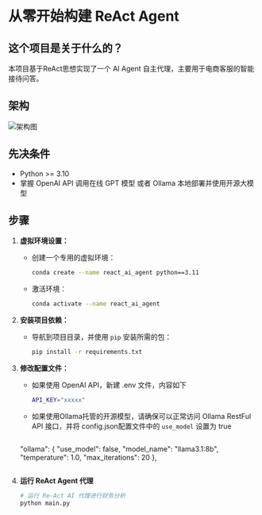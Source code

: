 # 从零开始构建 ReAct Agent

## 这个项目是关于什么的？
本项目基于ReAct思想实现了一个 AI Agent 自主代理，主要用于电商客服的智能接待问答。

## 架构
![架构图](https://muyu001.oss-cn-beijing.aliyuncs.com/img/2024-09-19-1024.png)


## 先决条件
- Python >= 3.10
- 掌握 OpenAI API 调用在线 GPT 模型 或者 Ollama 本地部署并使用开源大模型

## 步骤

1. **虚拟环境设置：**
   - 创建一个专用的虚拟环境：
   
     ```bash
     conda create --name react_ai_agent python==3.11
     ```
   - 激活环境：
     ```bash
     conda activate --name react_ai_agent
     ```

2. **安装项目依赖：**

   - 导航到项目目录，并使用 `pip` 安装所需的包：
   
     ```bash
     pip install -r requirements.txt
     ```

3. **修改配置文件：**

   - 如果使用 OpenAI API，新建 .env 文件，内容如下
        ```bash
     API_KEY="xxxxx"
     ```
   - 如果使用Ollama托管的开源模型，请确保可以正常访问 Ollama RestFul API 接口，并将 config.json配置文件中的 `use_model` 设置为 true
     ```bash
    "ollama": {
        "use_model": false,
        "model_name": "llama3.1:8b",
        "temperature": 1.0,
        "max_iterations": 20
    },
     ```

4. **运行 ReAct Agent 代理**

   ```bash 
   # 运行 Re-Act AI 代理进行财务分析
   python main.py   
   ```